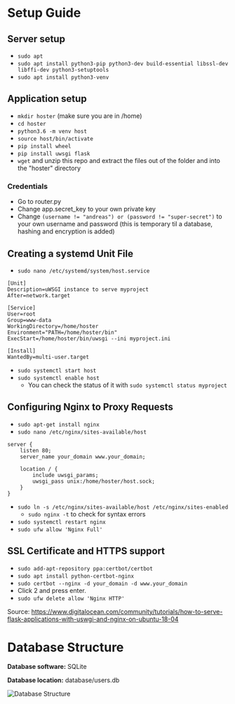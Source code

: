 # Setup Guide
## Server setup
* ```sudo apt ```
* ```sudo apt install python3-pip python3-dev build-essential libssl-dev libffi-dev python3-setuptools```
* ```sudo apt install python3-venv```

## Application setup
* ```mkdir hoster``` (make sure you are in /home)
* ```cd hoster```
* ```python3.6 -m venv host```
* ```source host/bin/activate```
* ```pip install wheel```
* ```pip install uwsgi flask```
* ```wget``` and unzip this repo and extract the files out of the folder and into the "hoster" directory

### Credentials
* Go to router.py
* Change app.secret_key to your own private key
* Change ```(username != "andreas") or (password != "super-secret")``` to your own username and password (this is temporary til a database, hashing and encryption is added)

## Creating a systemd Unit File
* ```sudo nano /etc/systemd/system/host.service```
```
[Unit]
Description=uWSGI instance to serve myproject
After=network.target

[Service]
User=root
Group=www-data
WorkingDirectory=/home/hoster
Environment="PATH=/home/hoster/bin"
ExecStart=/home/hoster/bin/uwsgi --ini myproject.ini

[Install]
WantedBy=multi-user.target
```
* ```sudo systemctl start host```
* ```sudo systemctl enable host```
  * You can check the status of it with ```sudo systemctl status myproject```

## Configuring Nginx to Proxy Requests
* ```sudo apt-get install nginx```
* ```sudo nano /etc/nginx/sites-available/host```
```
server {
    listen 80;
    server_name your_domain www.your_domain;

    location / {
        include uwsgi_params;
        uwsgi_pass unix:/home/hoster/host.sock;
    }
}
```
* ```sudo ln -s /etc/nginx/sites-available/host /etc/nginx/sites-enabled```
  * ```sudo nginx -t``` to check for syntax errors
* ```sudo systemctl restart nginx```
* ```sudo ufw allow 'Nginx Full'```

## SSL Certificate and HTTPS support
* ```sudo add-apt-repository ppa:certbot/certbot```
* ```sudo apt install python-certbot-nginx```
* ```sudo certbot --nginx -d your_domain -d www.your_domain```
* Click 2 and press enter.
* ```sudo ufw delete allow 'Nginx HTTP'```

Source: https://www.digitalocean.com/community/tutorials/how-to-serve-flask-applications-with-uswgi-and-nginx-on-ubuntu-18-04

# Database Structure
**Database software:** SQLite

**Database location:** database/users.db

![Database Structure](https://raw.githubusercontent.com/andreasjj/ShareX-Custom-Uploader/master/readme/Database%20Structure.png)


